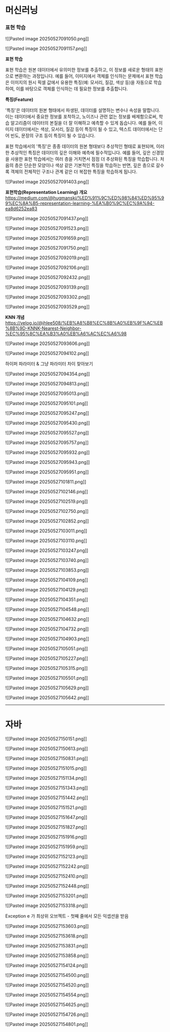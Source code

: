 
# 머신러닝

### 표현 학습

![[Pasted image 20250527091050.png]]

![[Pasted image 20250527091157.png]]


**표현 학습**

표현 학습은 원본 데이터에서 유의미한 정보를 추출하고, 이 정보를 새로운 형태의 표현으로 변환하는 과정입니다. 예를 들어, 이미지에서 객체를 인식하는 문제에서 표현 학습은 이미지의 원시 픽셀 값에서 유용한 특징(예: 모서리, 질감, 색상 등)을 자동으로 학습하여, 이를 바탕으로 객체를 인식하는 데 필요한 정보를 추출합니다.

**특징(Feature)**

'특징'은 데이터의 원본 형태에서 파생된, 데이터를 설명하는 변수나 속성을 말합니다. 이는 데이터에서 중요한 정보를 포착하고, 노이즈나 관련 없는 정보를 배제함으로써, 학습 알고리즘이 데이터의 본질을 더 잘 이해하고 예측할 수 있게 돕습니다. 예를 들어, 이미지 데이터에서는 색상, 모서리, 질감 등이 특징이 될 수 있고, 텍스트 데이터에서는 단어 빈도, 문장의 구조 등이 특징이 될 수 있습니다.

표현 학습에서의 '특징'은 종종 데이터의 원본 형태보다 추상적인 형태로 표현되며, 이러한 추상적인 특징은 데이터의 깊은 이해와 예측에 필수적입니다. 예를 들어, 깊은 신경망을 사용한 표현 학습에서는 여러 층을 거치면서 점점 더 추상화된 특징을 학습합니다. 처음의 층은 단순한 모양이나 색상 같은 기본적인 특징을 학습하는 반면, 깊은 층으로 갈수록 객체의 전체적인 구조나 관계 같은 더 복잡한 특징을 학습하게 됩니다.

![[Pasted image 20250527091403.png]]

**표현학습(Representation Learning) 개요**
https://medium.com/@hugmanskj/%ED%91%9C%ED%98%84%ED%95%99%EC%8A%B5-representation-learning-%EA%B0%9C%EC%9A%94-ea8d6252ea83


![[Pasted image 20250527091437.png]]

![[Pasted image 20250527091523.png]]

![[Pasted image 20250527091659.png]]

![[Pasted image 20250527091750.png]]

![[Pasted image 20250527092019.png]]

![[Pasted image 20250527092106.png]]

![[Pasted image 20250527092432.png]]

![[Pasted image 20250527093139.png]]

![[Pasted image 20250527093302.png]]

![[Pasted image 20250527093529.png]]

**KNN 개념**
https://velog.io/@jhlee508/%EB%A8%B8%EC%8B%A0%EB%9F%AC%EB%8B%9D-KNNK-Nearest-Neighbor-%EC%95%8C%EA%B3%A0%EB%A6%AC%EC%A6%98

![[Pasted image 20250527093606.png]]

![[Pasted image 20250527094102.png]]

하이퍼 파라미터 & 그냥 파라미터 차이 찾아보기

![[Pasted image 20250527094354.png]]

![[Pasted image 20250527094813.png]]

![[Pasted image 20250527095013.png]]

![[Pasted image 20250527095101.png]]

![[Pasted image 20250527095247.png]]

![[Pasted image 20250527095430.png]]

![[Pasted image 20250527095527.png]]

![[Pasted image 20250527095757.png]]

![[Pasted image 20250527095932.png]]

![[Pasted image 20250527095943.png]]

![[Pasted image 20250527095951.png]]

![[Pasted image 20250527101811.png]]

![[Pasted image 20250527102146.png]]

![[Pasted image 20250527102519.png]]

![[Pasted image 20250527102750.png]]

![[Pasted image 20250527102852.png]]

![[Pasted image 20250527103011.png]]

![[Pasted image 20250527103110.png]]

![[Pasted image 20250527103247.png]]

![[Pasted image 20250527103740.png]]

![[Pasted image 20250527103853.png]]

![[Pasted image 20250527104109.png]]

![[Pasted image 20250527104129.png]]

![[Pasted image 20250527104351.png]]

![[Pasted image 20250527104548.png]]

![[Pasted image 20250527104632.png]]

![[Pasted image 20250527104732.png]]

![[Pasted image 20250527104903.png]]

![[Pasted image 20250527105051.png]]

![[Pasted image 20250527105227.png]]

![[Pasted image 20250527105315.png]]

![[Pasted image 20250527105501.png]]

![[Pasted image 20250527105629.png]]

![[Pasted image 20250527105642.png]]

---------------------------------------

# 자바

![[Pasted image 20250527150151.png]]

![[Pasted image 20250527150613.png]]

![[Pasted image 20250527150831.png]]

![[Pasted image 20250527151015.png]]

![[Pasted image 20250527151134.png]]

![[Pasted image 20250527151343.png]]

![[Pasted image 20250527151442.png]]

![[Pasted image 20250527151521.png]]

![[Pasted image 20250527151647.png]]

![[Pasted image 20250527151827.png]]

![[Pasted image 20250527151916.png]]

![[Pasted image 20250527151959.png]]

![[Pasted image 20250527152123.png]]

![[Pasted image 20250527152242.png]]

![[Pasted image 20250527152410.png]]

![[Pasted image 20250527152448.png]]

![[Pasted image 20250527153201.png]]

![[Pasted image 20250527153318.png]]

Exception e 가 최상위 오브젝트 - 첫째 줄에서 모든 익셉션을 받음

![[Pasted image 20250527153603.png]]

![[Pasted image 20250527153618.png]]

![[Pasted image 20250527153831.png]]

![[Pasted image 20250527153858.png]]

![[Pasted image 20250527154124.png]]

![[Pasted image 20250527154500.png]]

![[Pasted image 20250527154520.png]]

![[Pasted image 20250527154554.png]]

![[Pasted image 20250527154625.png]]

![[Pasted image 20250527154726.png]]

![[Pasted image 20250527154801.png]]

